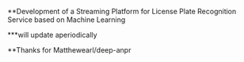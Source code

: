 **Development of a Streaming Platform for License Plate Recognition Service based on Machine Learning


***will update aperiodically


**Thanks for Matthewearl/deep-anpr
